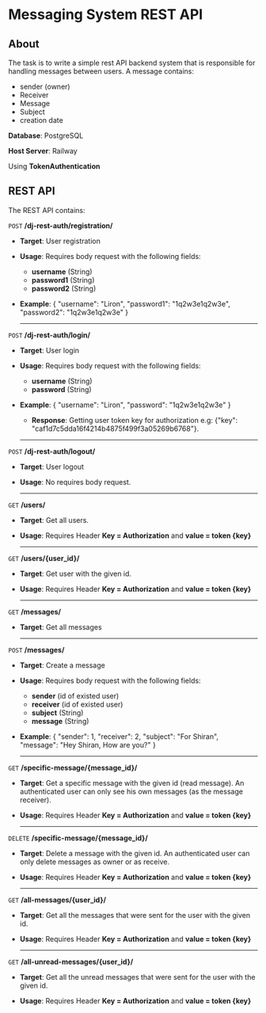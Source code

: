 # Messaging System REST API
## About
The task is to write a simple rest API backend system that is responsible for handling messages between users.
A message contains:
* sender (owner)
* Receiver
* Message
* Subject
* creation date


**Database**: PostgreSQL

**Host Server**: Railway

Using **TokenAuthentication**

    
## REST API

The REST API contains:

  ```POST``` **/dj-rest-auth/registration/**

  * **Target**: User registration

  * **Usage**: Requires body request with the following fields: 
    - **username** (String)
    - **password1** (String)
    - **password2** (String)

  * **Example**:
    {
      "username": "Liron",
      "password1": "1q2w3e1q2w3e",
      "password2": "1q2w3e1q2w3e"
    }
    
     -------------------------------------------------------------- 

  ```POST``` **/dj-rest-auth/login/**

  * **Target**: User login

  * **Usage**: Requires body request with the following fields: 
    - **username** (String)
    - **password** (String)

  * **Example**:
    {
      "username": "Liron",
      "password": "1q2w3e1q2w3e"
    }
    
    * **Response**: Getting user token key for authorization e.g: {"key": "caf1d7c5dda16f4214b4875f499f3a05269b6768"}.
    
     -------------------------------------------------------------- 
     
  ```POST``` **/dj-rest-auth/logout/**

  * **Target**: User logout

  * **Usage**: No requires body request.

     -------------------------------------------------------------- 
     
  ```GET``` **/users/**

  * **Target**: Get all users.
 
  * **Usage**: Requires Header **Key = Authorization** and **value = token {key}**
   
     -------------------------------------------------------------- 
  
  ```GET``` **/users/{user_id}/**

  * **Target**: Get user with the given id.
  
  * **Usage**: Requires Header **Key = Authorization** and **value = token {key}**

     -------------------------------------------------------------- 

  ```GET``` **/messages/**

  * **Target**: Get all messages

     -------------------------------------------------------------- 

  ```POST``` **/messages/**

  * **Target**: Create a message

  * **Usage**: Requires body request with the following fields: 
    - **sender** (id of existed user)
    - **receiver** (id of existed user)
    - **subject** (String)
    - **message** (String)
          
  * **Example**:
    {
      "sender": 1,
      "receiver": 2,
      "subject": "For Shiran",
      "message": "Hey Shiran, How are you?"
     }
     
       -------------------------------------------------------------- 

  ```GET``` **/specific-message/{message_id}/**

  * **Target**: Get a specific message with the given id (read message). An authenticated user can only see his own messages (as the message receiver).
  
  * **Usage**: Requires Header **Key = Authorization** and **value = token {key}**

       -------------------------------------------------------------- 

  ```DELETE``` **/specific-message/{message_id}/**

  * **Target**: Delete a message with the given id. An authenticated user can only delete messages as owner or as receive.
  
  * **Usage**: Requires Header **Key = Authorization** and **value = token {key}**
  
       -------------------------------------------------------------- 
    
  ```GET``` **/all-messages/{user_id}/**

  * **Target**: Get all the messages that were sent for the user with the given id.
  
  * **Usage**: Requires Header **Key = Authorization** and **value = token {key}**
  
       -------------------------------------------------------------- 

```GET``` **/all-unread-messages/{user_id}/**

  * **Target**: Get all the unread messages that were sent for the user with the given id.
  
  * **Usage**: Requires Header **Key = Authorization** and **value = token {key}**

